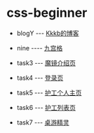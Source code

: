 # css-beginner
 - blogY --- [Kkkb的博客](https://kkkb.github.io/css-beginner/blogY/)
 
 - nine ---- [九宫格](https://kkkb.github.io/css-beginner/nine/Nine.html) 
 
 - task3 --- [魔镜介绍页](https://kkkb.github.io/css-beginner/task3/mirror.html) 
 
 - task4 --- [登录页](https://kkkb.github.io/css-beginner/task4/log_in_page.html) 
 
 - task5 --- [护工个人主页](https://kkkb.github.io/css-beginner/task5/index.html) 
 
 - task6 --- [护工列表页](https://kkkb.github.io/css-beginner/task6/index.html) 
 
 - task7 --- [桌游精灵](https://kkkb.github.io/css-beginner/task7/index.html) 
